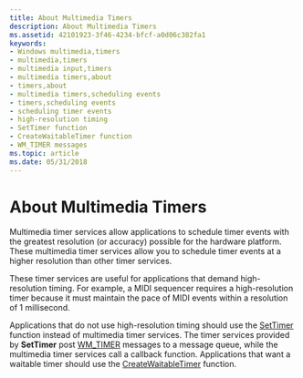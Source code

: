 ```yaml
---
title: About Multimedia Timers
description: About Multimedia Timers
ms.assetid: 42101923-3f46-4234-bfcf-a0d06c382fa1
keywords:
- Windows multimedia,timers
- multimedia,timers
- multimedia input,timers
- multimedia timers,about
- timers,about
- multimedia timers,scheduling events
- timers,scheduling events
- scheduling timer events
- high-resolution timing
- SetTimer function
- CreateWaitableTimer function
- WM_TIMER messages
ms.topic: article
ms.date: 05/31/2018
---
```


# About Multimedia Timers

Multimedia timer services allow applications to schedule timer events with the greatest resolution (or accuracy) possible for the hardware platform. These multimedia timer services allow you to schedule timer events at a higher resolution than other timer services.

These timer services are useful for applications that demand high-resolution timing. For example, a MIDI sequencer requires a high-resolution timer because it must maintain the pace of MIDI events within a resolution of 1 millisecond.

Applications that do not use high-resolution timing should use the [SetTimer](https://go.microsoft.com/fwlink/p/?linkid=16908) function instead of multimedia timer services. The timer services provided by **SetTimer** post [WM\_TIMER](https://go.microsoft.com/fwlink/p/?linkid=16909) messages to a message queue, while the multimedia timer services call a callback function. Applications that want a waitable timer should use the [CreateWaitableTimer](https://go.microsoft.com/fwlink/p/?linkid=16910) function.

 

 




